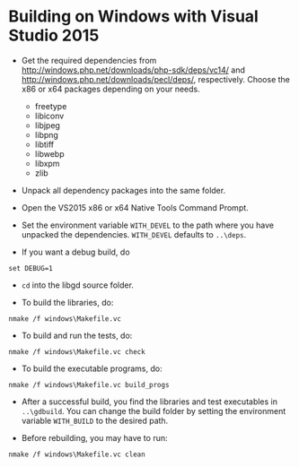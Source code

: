 # Building on Windows with Visual Studio 2015

* Get the required dependencies from
  http://windows.php.net/downloads/php-sdk/deps/vc14/ and
  http://windows.php.net/downloads/pecl/deps/, respectively. Choose the x86 or
  x64 packages depending on your needs.
  
  * freetype
  * libiconv
  * libjpeg
  * libpng
  * libtiff
  * libwebp
  * libxpm
  * zlib
  
* Unpack all dependency packages into the same folder.

* Open the VS2015 x86 or x64 Native Tools Command Prompt.

* Set the environment variable `WITH_DEVEL` to the path where you have unpacked
  the dependencies. `WITH_DEVEL` defaults to `..\deps`.

* If you want a debug build, do
````
set DEBUG=1
````
  
* `cd` into the libgd source folder.

* To build the libraries, do:
```
nmake /f windows\Makefile.vc
```

* To build and run the tests, do:
````
nmake /f windows\Makefile.vc check
````

* To build the executable programs, do:
````
nmake /f windows\Makefile.vc build_progs
````

* After a successful build, you find the libraries and test executables in
  `..\gdbuild`. You can change the build folder by setting the environment
  variable `WITH_BUILD` to the desired path.

* Before rebuilding, you may have to run:
```
nmake /f windows\Makefile.vc clean
```
